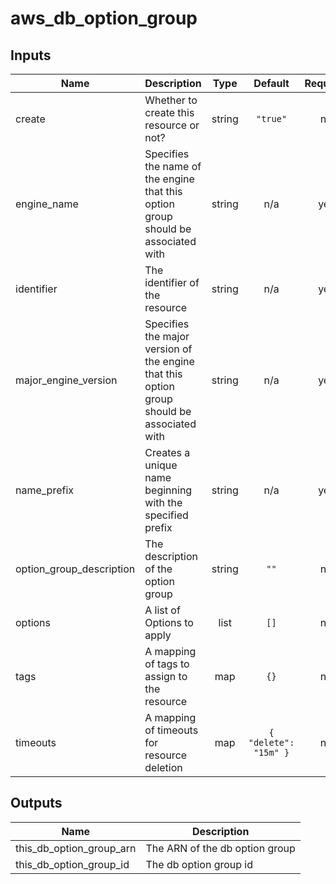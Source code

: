 # aws_db_option_group

<!-- BEGINNING OF PRE-COMMIT-TERRAFORM DOCS HOOK -->
## Inputs

| Name | Description | Type | Default | Required |
|------|-------------|:----:|:-----:|:-----:|
| create | Whether to create this resource or not? | string | `"true"` | no |
| engine\_name | Specifies the name of the engine that this option group should be associated with | string | n/a | yes |
| identifier | The identifier of the resource | string | n/a | yes |
| major\_engine\_version | Specifies the major version of the engine that this option group should be associated with | string | n/a | yes |
| name\_prefix | Creates a unique name beginning with the specified prefix | string | n/a | yes |
| option\_group\_description | The description of the option group | string | `""` | no |
| options | A list of Options to apply | list | `[]` | no |
| tags | A mapping of tags to assign to the resource | map | `{}` | no |
| timeouts | A mapping of timeouts for resource deletion | map | `{ "delete": "15m" }`  | no |

## Outputs

| Name | Description |
|------|-------------|
| this\_db\_option\_group\_arn | The ARN of the db option group |
| this\_db\_option\_group\_id | The db option group id |

<!-- END OF PRE-COMMIT-TERRAFORM DOCS HOOK -->
